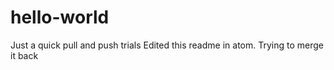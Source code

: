 # hello-world
Just a quick pull and push trials
Edited this readme in atom. Trying to merge it back
